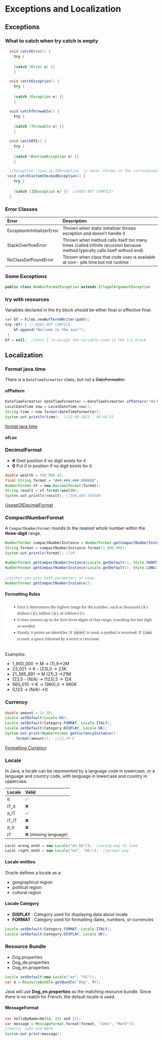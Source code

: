 # Exceptions and Localization
## Exceptions
### What to catch when try catch is empty
```java
  void catchError() {
    try {

    }catch (Error e) {}
    }
```

```java
  void catchException() {
    try {

    }catch (Exception e) {}
    }
```

```java
  void catchThrowable() {
    try {

    }catch (Throwable e) {}
    }
```

```java
  void catchRTE() {
    try {

    }catch (RuntimeException e) {}
    }
```

```java
  //Exception 'java.io.IOException' is never thrown in the corresponding try block
 void catchCustomCheckedException() {  
    try {

    }catch (IOException e) {}  //DOES NOT COMPILE!  
  }
```

### Error Classes
| Error              | Description              | 
|:-------------------|:-------------------------|
| ExceptionInInitializerError              | Thrown when static initializer throws exception and doesn’t handle it |
| StackOverflowError | Thrown when method calls itself too many times (called infinite recursion because method typically calls itself without end)              |
| NoClassDefFoundError | Thrown when class that code uses is available at com- pile time but not runtime              |

### Some Exceptions
```java
public class NumberFormatException extends IllegalArgumentException 
```

### try with resources
Variables declared in the try block should be either final or effective final. 
```java
var bf = Files.newBufferedWriter(path);
try (bf) { // DOES NOT COMPILE
    bf.append("Welcome to the zoo!");
 } 
bf = null;  //here I re-assign the variable used in the try block
```

## Localization

### Format java.time
There is a `DateTimeFormatter` class, but not a ~~DateFormatter~~.
#### ofPattern
```java
DateTimeFormatter dateTimeFormatter = DateTimeFormatter.ofPattern("dd-MM-yyy - hh:mm:ss");
LocalDateTime now = LocalDateTime.now();
String time = now.format(dateTimeFormatter);
System.out.println(time);  //22-09-2023 - 08:44:55
```
[format java time](../org/enricogiurin/ocp17/book/ch11/FormatJavaTime.java)
#### ofLoc

### DecimalFormat

*   **#** Omit position if no digit exists for it
*   **0** Put _0_ in position if no digit exists for it.
```java
double wealth = 500_000.45;
final String format = "###,###,###.000000";
NumberFormat nf = new DecimalFormat(format);
String result = nf.format(wealth);
System.out.println(result); //500,000.450000
```
[UsageOfDecimalFormat](../src/main/java/org/enricogiurin/ocp17/book/ch11/UsageOfDecimalFormat.java)

### CompactNumberFormat
A `CompactNumberFormat` rounds to the nearest whole number within the **three-digit** range.
```java
NumberFormat compactNumberInstance = NumberFormat.getCompactNumberInstance();
String format = compactNumberInstance.format(1_000_000);
System.out.println(format); //1M
```

```java
NumberFormat.getCompactNumberInstance(Locale.getDefault(), Style.SHORT),
NumberFormat.getCompactNumberInstance(Locale.getDefault(), Style.LONG);

//either you pass both parameters or none
NumberFormat.getCompactNumberInstance();
```

#### Formatting Rules
![Formatting Rules .png](images/getCompactNumberInstance.png)

Examples: 
- 1_900_000 -> M -> (1),9->2M
- 23_021 -> K - (23),0 -> 23K
- 21_365_891 -> M (21),3 ->21M
- 123,5 - (N/A) -> (123),5 -> 124
- 960_010 -> K -> (960),0 -> 960K
- 0,123 -> (N/A) ->0


### Currency
```java
double amount = 12.3D;
Locale.setDefault(Locale.US);
Locale.setDefault(Category.FORMAT, Locale.ITALY);
Locale.setDefault(Category.DISPLAY, Locale.UK);
System.out.print(NumberFormat.getCurrencyInstance()
    .format(amount));  //12,30 €
```
[Formatting Currency](../src/main/java/org/enricogiurin/ocp17/book/ch11/FormattingCurrency.java)
### Locale
In Java, a locale can be represented by a language code in lowercase, or a language and country code, with language in lowercase and 
country in uppercase.

| Locale | Valid                     | 
|:-------|:--------------------------|
| it     | :white_check_mark:        |
| IT_it  | :x:                       |
| it_IT  | :white_check_mark:        |
| IT_IT  | :x:                       |
| it_it  | :x:                       |
| IT     | :x:    (missing language) |

```java
Local wrong_enUS = new Locale("en_US"));  //wrong way to load
Local right_enUS = new Locale("en", "US"));  //proper way
```


#### Locale entities
Oracle defines a locale as a:
- geographical region
- political region
- cultural region
#### Locale Category
* **DISPLAY** : Category used for displaying data about locale
* **FORMAT** : Category used for formatting dates, numbers, or currencies
```java
Locale.setDefault(Category.FORMAT, Locale.ITALY);
Locale.setDefault(Category.DISPLAY, Locale.UK);
```

### Resource Bundle
-  Dog.properties
-  Dog_de.properties
-  Dog_en.properties

```java
Locale.setDefault(new Locale("en", "US"));
var b = ResourceBundle.getBundle("Dog", fr);
```
Java will use **Dog_en.properties** as the matching resource bundle. Since there is no match for French, the default locale is used.

#### MessageFormat
```java
var helloByName=Hello, {0} and {1};
var message = MessageFormat.format(format, "John", "Mark"));
//Hello, John and Mark
System.out.print(message);

```